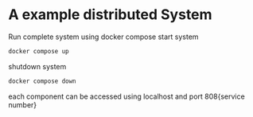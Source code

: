 # A example distributed System 

Run complete system using docker compose
start system
```bash
docker compose up
```
shutdown system
```bash
docker compose down
```

each component can be accessed using localhost and port 808{service number}